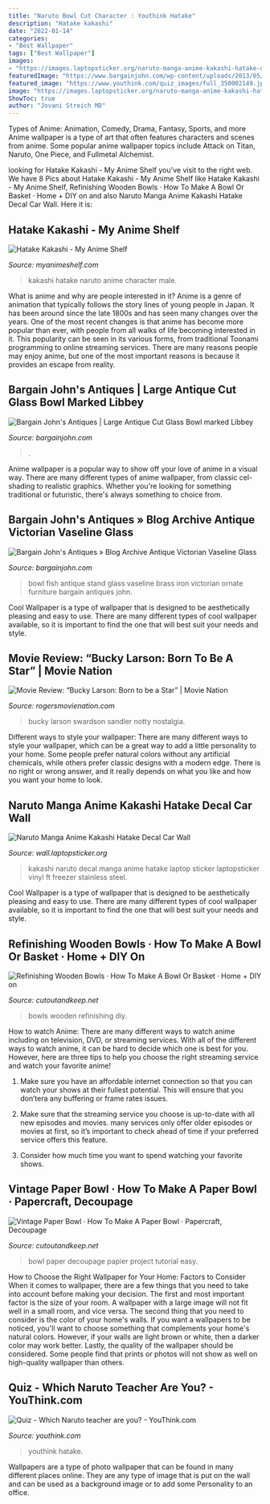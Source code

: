 ```yaml
---
title: "Naruto Bowl Cut Character : Youthink Hatake"
description: "Hatake kakashi"
date: "2022-01-14"
categories:
- "Best Wallpaper"
tags: ["Best Wallpaper"]
images:
- "https://images.laptopsticker.org/naruto-manga-anime-kakashi-hatake-decal-car.jpg"
featuredImage: "https://www.bargainjohn.com/wp-content/uploads/2013/05/G906Bowl.jpg"
featured_image: "https://www.youthink.com/quiz_images/full_350002149.jpg"
image: "https://images.laptopsticker.org/naruto-manga-anime-kakashi-hatake-decal-car.jpg"
ShowToc: true
author: "Jovani Streich MD"
---
```



Types of Anime: Animation, Comedy, Drama, Fantasy, Sports, and more
Anime wallpaper is a type of art that often features characters and scenes from anime. Some popular anime wallpaper topics include Attack on Titan, Naruto, One Piece, and Fullmetal Alchemist.

	

		
looking for Hatake Kakashi - My Anime Shelf you've visit to the right web. We have 8 Pics about Hatake Kakashi - My Anime Shelf like Hatake Kakashi - My Anime Shelf, Refinishing Wooden Bowls · How To Make A Bowl Or Basket · Home + DIY on and also Naruto Manga Anime Kakashi Hatake Decal Car Wall. Here it is:
		
    
## Hatake Kakashi - My Anime Shelf

<img loading=lazy src="https://myanimeshelf.com/eva2/upload/d2134dae1f46c1836ea9e1ffa6e3e041/moe_34393_hatake_kakashi_male_naruto.jpg" onerror="this.onerror=null;this.src='https://tse2.mm.bing.net/th?id=OIP.EK38CDi33ciLNZrxJ5P-7wCtEs&amp;pid=15.1';" alt="Hatake Kakashi - My Anime Shelf">

_Source: myanimeshelf.com_

>kakashi hatake naruto anime character male. 

	

What is anime and why are people interested in it?
Anime is a genre of animation that typically follows the story lines of young people in Japan. It has been around since the late 1800s and has seen many changes over the years. One of the most recent changes is that anime has become more popular than ever, with people from all walks of life becoming interested in it. This popularity can be seen in its various forms, from traditional Toonami programming to online streaming services. There are many reasons people may enjoy anime, but one of the most important reasons is because it provides an escape from reality.

    
## Bargain John&#039;s Antiques | Large Antique Cut Glass Bowl Marked Libbey

<img loading=lazy src="https://www.bargainjohn.com/wp-content/uploads/2013/05/G906Bowl.jpg" onerror="this.onerror=null;this.src='https://tse2.mm.bing.net/th?id=OIP.fpp_l2hcMSPVGJSsqp8UmAHaHd&amp;pid=15.1';" alt="Bargain John&#039;s Antiques | Large Antique Cut Glass Bowl marked Libbey">

_Source: bargainjohn.com_

>. 

	

Anime wallpaper is a popular way to show off your love of anime in a visual way. There are many different types of anime wallpaper, from classic cel-shading to realistic graphics. Whether you're looking for something traditional or futuristic, there's always something to choice from.

    
## Bargain John&#039;s Antiques » Blog Archive Antique Victorian Vaseline Glass

<img loading=lazy src="http://www.bargainjohn.com/wp-content/uploads/2013/06/G797CFishBowl.jpg" onerror="this.onerror=null;this.src='https://tse3.mm.bing.net/th?id=OIP.xTn5FWtco-GctJD83ycELwHaLH&amp;pid=15.1';" alt="Bargain John&#039;s Antiques » Blog Archive Antique Victorian Vaseline Glass">

_Source: bargainjohn.com_

>bowl fish antique stand glass vaseline brass iron victorian ornate furniture bargain antiques john. 

	

Cool Wallpaper is a type of wallpaper that is designed to be aesthetically pleasing and easy to use. There are many different types of cool wallpaper available, so it is important to find the one that will best suit your needs and style.

    
## Movie Review: “Bucky Larson: Born To Be A Star” | Movie Nation

<img loading=lazy src="https://rogermooresmovienation.files.wordpress.com/2013/01/bucky-larson.jpg?w=520" onerror="this.onerror=null;this.src='https://tse2.mm.bing.net/th?id=OIP.Wm5yq7WxfsvcxBaFzdUDaQHaIQ&amp;pid=15.1';" alt="Movie Review: “Bucky Larson: Born to be a Star” | Movie Nation">

_Source: rogersmovienation.com_

>bucky larson swardson sandler notty nostalgia. 

	

Different ways to style your wallpaper:
There are many different ways to style your wallpaper, which can be a great way to add a little personality to your home. Some people prefer natural colors without any artificial chemicals, while others prefer classic designs with a modern edge. There is no right or wrong answer, and it really depends on what you like and how you want your home to look.

    
## Naruto Manga Anime Kakashi Hatake Decal Car Wall

<img loading=lazy src="https://images.laptopsticker.org/naruto-manga-anime-kakashi-hatake-decal-car.jpg" onerror="this.onerror=null;this.src='https://tse4.mm.bing.net/th?id=OIP.mpIwFldhOSWbBQu5bIo73wAAAA&amp;pid=15.1';" alt="Naruto Manga Anime Kakashi Hatake Decal Car Wall">

_Source: wall.laptopsticker.org_

>kakashi naruto decal manga anime hatake laptop sticker laptopsticker vinyl ft freezer stainless steel. 

	

Cool Wallpaper is a type of wallpaper that is designed to be aesthetically pleasing and easy to use. There are many different types of cool wallpaper available, so it is important to find the one that will best suit your needs and style.

    
## Refinishing Wooden Bowls · How To Make A Bowl Or Basket · Home + DIY On

<img loading=lazy src="https://images.coplusk.net/project_images/171213/image/full_2014-04-09-014823-IMG_2667.jpg" onerror="this.onerror=null;this.src='https://tse3.mm.bing.net/th?id=OIP.mWm9rldyK04yBtvmBzIWqwHaLH&amp;pid=15.1';" alt="Refinishing Wooden Bowls · How To Make A Bowl Or Basket · Home + DIY on">

_Source: cutoutandkeep.net_

>bowls wooden refinishing diy. 

	

How to watch Anime: There are many different ways to watch anime including on television, DVD, or streaming services.
With all of the different ways to watch anime, it can be hard to decide which one is best for you. However, here are three tips to help you choose the right streaming service and watch your favorite anime!
1. Make sure you have an affordable internet connection so that you can watch your shows at their fullest potential. This will ensure that you don’tera any buffering or frame rates issues.

2. Make sure that the streaming service you choose is up-to-date with all new episodes and movies. many services only offer older episodes or movies at first, so it’s important to check ahead of time if your preferred service offers this feature.

3. Consider how much time you want to spend watching your favorite shows.

    
## Vintage Paper Bowl · How To Make A Paper Bowl · Papercraft, Decoupage

<img loading=lazy src="https://images.coplusk.net/project_images/105363/image/DSC02723_1316345087.jpg" onerror="this.onerror=null;this.src='https://tse1.mm.bing.net/th?id=OIP.AJMNmh74lf3ZMKRTV_sKagHaF7&amp;pid=15.1';" alt="Vintage Paper Bowl · How To Make A Paper Bowl · Papercraft, Decoupage">

_Source: cutoutandkeep.net_

>bowl paper decoupage papier project tutorial easy. 

	

How to Choose the Right Wallpaper for Your Home: Factors to Consider
When it comes to wallpaper, there are a few things that you need to take into account before making your decision. The first and most important factor is the size of your room. A wallpaper with a large image will not fit well in a small room, and vice versa. 
The second thing that you need to consider is the color of your home's walls. If you want a wallpapers to be noticed, you'll want to choose something that complements your home's natural colors. However, if your walls are light brown or white, then a darker color may work better. 
Lastly, the quality of the wallpaper should be considered. Some people find that prints or photos will not show as well on high-quality wallpaper than others.

    
## Quiz - Which Naruto Teacher Are You? - YouThink.com

<img loading=lazy src="https://www.youthink.com/quiz_images/full_350002149.jpg" onerror="this.onerror=null;this.src='https://tse2.mm.bing.net/th?id=OIP.aWigxPYNaL0kDluG6UaU_gHaFj&amp;pid=15.1';" alt="Quiz - Which Naruto teacher are you? - YouThink.com">

_Source: youthink.com_

>youthink hatake. 

	



Wallpapers are a type of photo wallpaper that can be found in many different places online. They are any type of image that is put on the wall and can be used as a background image or to add some Personality to an office.

